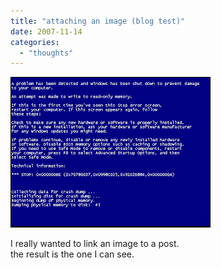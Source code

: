 ```yaml
---
title: "attaching an image (blog test)"
date: 2007-11-14
categories: 
  - "thoughts"
---
```


[![](images/BSOD+on+Vista-750493.PNG)](http://bp3.blogger.com/_HcfCPzhldZ0/RzrMy0kADYI/AAAAAAAAACM/eeSlEbcB5io/s1600-h/BSOD+on+Vista-750493.PNG)

I really wanted to link an image to a post.  
the result is the one I can see.
